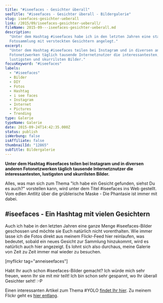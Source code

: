 ```yaml
---
title: "#iseefaces - Gesichter überall"
seoTitle: "#iseefaces - Gesichter überall - Bildergalerie"
slug: iseefaces-gesichter-ueberall
link: /2015/09/iseefaces-gesichter-ueberall/
fileName: 2015-09---iseefaces-gesichter-ueberall.md
description:
  "Unter dem Hashtag #iseefaces habe ich in den letzten Jahren eine stattliche
  Fotosammlung mit versteckten Gesichtern angelegt."
excerpt:
  "Unter dem Hashtag #iseefaces teilen bei Instagram und in diversen anderen
  Fotonetzwerken täglich tausende Internetznutzer die interessantesten,
  lustigsten und skurrilsten Bilder."
focusKeyword: "#iseefaces"
labels:
  - "#iseefaces"
  - Bilder
  - DIY
  - Fotos
  - Hashtag
  - i see faces
  - Instagram
  - Internet
  - Pictures
  - Trending
type: Galerie
typeName: Galerie
date: 2015-09-24T14:42:35.000Z
status: publish
isWerbung: false
isAffiliate: false
thumbnailId: "12865"
subTitle: Bildergalerie
---
```


<strong>Unter dem Hashtag #iseefaces teilen bei Instagram und in diversen
anderen Fotonetzwerken täglich tausende Internetznutzer die interessantesten,
lustigsten und skurrilsten Bilder. </strong>

Alles, was man sich zum Thema "Ich habe ein Gesicht gefunden, siehst Du es
auch?" vorstellen kann, wird unter dem Titel #iseefaces ins Web gestellt. Vom
edlen Antlitz über die grüblerische Maske - Die Phantasie ist immer mit dabei.

## #iseefaces - Ein Hashtag mit vielen Gesichtern

Auch ich habe in den letzten Jahren eine ganze Menge #iseefaces-Bilder
geschossen und möchte sie Euch natürlich nicht vorenthalten. Wie immer lasse ich
die Fotos direkt aus meinem Flickr-Feed hier reinlaufen, was bedeutet, sobald
ein neues Gesicht zur Sammlung hinzukommt, wird es natürlich auch hier
angezeigt. Es lohnt sich also durchaus, meine Galerie von Zeit zu Zeit immer mal
wieder zu besuchen.

[myflickr tag="anneiseefaces"]

Habt Ihr auch schon #iseefaces-Bilder gemacht? Ich würde mich sehr freuen, wenn
Ihr sie mit mir teilt! Ich bin schon sehr gespannt, wo Ihr überall Gesichter
seht! :-P

Einen interessanten Artikel zum Thema #YOLO
<a href="http://cardamonchai.com/2015/04/yolo-you-only-live-once/">findet Ihr
hier</a>. Zu meinem Flickr geht es
<a href="https://www.flickr.com/photos/99929697@N07/albums" target="_blank" rel="noopener">hier
entlang</a>.
